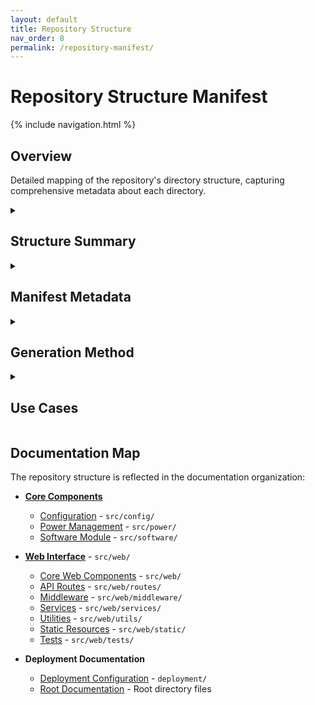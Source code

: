 ```yaml
---
layout: default
title: Repository Structure
nav_order: 8
permalink: /repository-manifest/
---
```


# Repository Structure Manifest

{% include navigation.html %}

## Overview

Detailed mapping of the repository's directory structure, capturing comprehensive metadata about each directory.

<details id="structure-summary">
<summary><h2>Structure Summary</h2></summary>
<div markdown="1">

- **Root Directories**: 
  * `deployment/`
  * `src/`

### Deployment Directory
- **Files**: 3
  * `creaturebox.service`
  * `gunicorn.conf.py`
  * `nginx.conf`

### Source Directory
**Subdirectories**:
1. `config/`
2. `power/`
3. `software/`
4. `web/`

#### Web Subdirectories
- `middleware/`
- `routes/`
- `services/`
- `static/`
- `tests/`
- `utils/`

</div>
</details>

<details id="manifest-metadata">
<summary><h2>Manifest Metadata</h2></summary>
<div markdown="1">

- Captures directory paths
- Tracks directory depth
- Counts files and subdirectories
- Lists files and subdirectories

</div>
</details>

<details id="generation-method">
<summary><h2>Generation Method</h2></summary>
<div markdown="1">

- Recursively mapped repository structure
- Provides comprehensive directory insights

</div>
</details>

<details id="use-cases">
<summary><h2>Use Cases</h2></summary>
<div markdown="1">

- Project architecture visualization
- Dependency tracking
- Structural analysis
- Documentation mapping

</div>
</details>

## Documentation Map

The repository structure is reflected in the documentation organization:

- **[Core Components](./core-components/index.md)**
  - [Configuration](./core-components/configuration.md) - `src/config/`
  - [Power Management](./core-components/power-management.md) - `src/power/`
  - [Software Module](./core-components/software-module.md) - `src/software/`

- **[Web Interface](./web-interface.md)** - `src/web/`
  - [Core Web Components](./web-interface/core.md) - `src/web/`
  - [API Routes](./web-interface/routes.md) - `src/web/routes/`
  - [Middleware](./web-interface/middleware.md) - `src/web/middleware/`
  - [Services](./web-interface/services.md) - `src/web/services/`
  - [Utilities](./web-interface/utils.md) - `src/web/utils/`
  - [Static Resources](./web-interface/static.md) - `src/web/static/`
  - [Tests](./web-interface/tests.md) - `src/web/tests/`

- **Deployment Documentation**
  - [Deployment Configuration](./deployment.md) - `deployment/`
  - [Root Documentation](./root.md) - Root directory files
